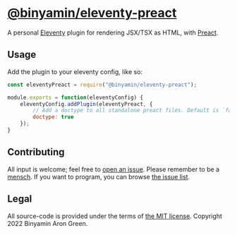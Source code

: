 # [@binyamin/eleventy-preact](https://www.npmjs.com/package/@binyamin/eleventy-preact)
A personal [Eleventy](https://11ty.dev) plugin for rendering JSX/TSX as HTML, with [Preact](https://preactjs.com/).


## Usage
Add the plugin to your eleventy config, like so:
```js
const eleventyPreact = require("@binyamin/eleventy-preact");

module.exports = function(eleventyConfig) {
    eleventyConfig.addPlugin(eleventyPreact, {
        // Add a doctype to all standalone preact files. Default is `false`
        doctype: true
    });
}
```


## Contributing
All input is welcome; feel free to [open an issue](https://github.com/binyamin/eleventy-plugin-preact/issues/new). Please remember to be a [mensch](https://www.merriam-webster.com/dictionary/mensch). If you want to program, you can browse [the issue list](https://github.com/binyamin/eleventy-plugin-preact/issues).


## Legal
All source-code is provided under the terms of [the MIT license](https://github.com/binyamin/eleventy-plugin-preact/blob/main/LICENSE). Copyright 2022 Binyamin Aron Green.